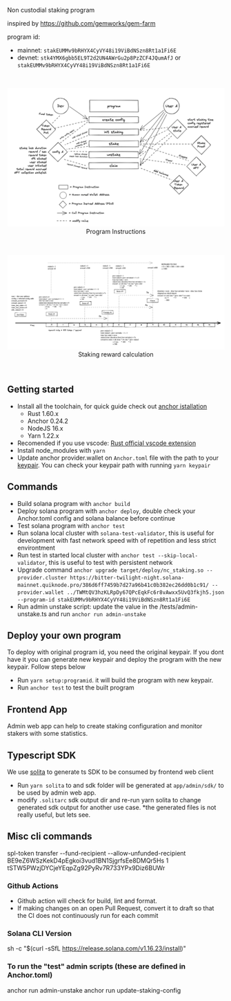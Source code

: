 Non custodial staking program

inspired by https://github.com/gemworks/gem-farm

program id:
- mainnet: `stakEUMMv9bRHYX4CyVY48i19ViBdNSzn8Rt1a1Fi6E`
- devnet: `stk4YMX6gbb5EL9T2d2UN4AWrGu2p8PzZCF4JQumAfJ` or `stakEUMMv9bRHYX4CyVY48i19ViBdNSzn8Rt1a1Fi6E`

<br/>
<p align="center">
  <img 
    src="program.png"
  />
  Program Instructions
</p>
<br/>
<p align="center">
  <img 
    src="staking-visualization.png"
  />
  Staking reward calculation
</p>
<br/>

## Getting started

- Install all the toolchain, for quick guide check out [anchor istallation](https://www.anchor-lang.com/docs/installation)
  - Rust 1.60.x
  - Anchor 0.24.2
  - NodeJS 16.x
  - Yarn 1.22.x
- Recomended if you use vscode: [Rust official vscode extension](https://marketplace.visualstudio.com/items?itemName=rust-lang.rust)
- Install node_modules with `yarn`
- Update anchor provider.wallet on `Anchor.toml` file with the path to your [keypair](https://docs.solana.com/wallet-guide/file-system-wallet#generate-a-file-system-wallet-keypair). You can check your keypair path with running `yarn keypair`

## Commands

- Build solana program with `anchor build`
- Deploy solana program with `anchor deploy`, double check your Anchor.toml config and solana balance before continue
- Test solana program with `anchor test`
- Run solana local cluster with `solana-test-validator`, this is useful for development with fast network speed with of repetition and less strict environtment
- Run test in started local cluster with `anchor test --skip-local-validator`, this is useful to test with persistent network
- Upgrade command `anchor upgrade target/deploy/nc_staking.so --provider.cluster https://bitter-twilight-night.solana-mainnet.quiknode.pro/386d6ff7459b7d27a96b41c0b382ec26dd0b1c91/ --provider.wallet ../TWMtQV3hzKLRpDy67QPcEqkFc6r8vAwxx5UvQ3fkjh5.json --program-id stakEUMMv9bRHYX4CyVY48i19ViBdNSzn8Rt1a1Fi6E`
- Run admin unstake script: update the value in the /tests/admin-unstake.ts and run `anchor run admin-unstake`

## Deploy your own program

To deploy with original program id, you need the original keypair. If you dont have it you can generate new keypair and deploy the program with the new keypair. Follow steps below

- Run `yarn setup:programid`. it will build the program with new keypair.
- Run `anchor test` to test the built program

## Frontend App

Admin web app can help to create staking configuration and monitor stakers with some statistics.

## Typescript SDK

We use [solita](https://github.com/metaplex-foundation/solita) to generate ts SDK to be consumed by frontend web client

- Run `yarn solita` to and sdk folder will be generated at `app/admin/sdk/` to be used by admin web app.
- modify `.solitarc` sdk output dir and re-run yarn solita to change generated sdk output for another use case.
*the generated files is not really useful, but lets see.

## Misc cli commands

spl-token transfer --fund-recipient --allow-unfunded-recipient BE9eZ6WSzKekD4pEgkoi3vud1BN1SjgrfsEe8DMQr5Hs 1 tSTW5PWzjDYCjeYEqpZg92PyRv7R733YPx9Diz6BUWr

### Github Actions

- Github action will check for build, lint and format.
- If making changes on an open Pull Request, convert it to draft so that the CI does not continuously run for each commit

### Solana CLI Version
sh -c "$(curl -sSfL https://release.solana.com/v1.16.23/install)"

### To run the "test" admin scripts (these are defined in Anchor.toml)
anchor run admin-unstake
anchor run update-staking-config